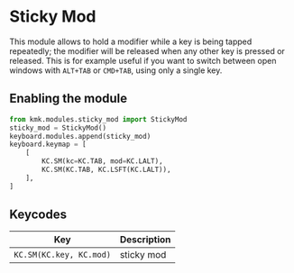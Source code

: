 # Sticky Mod
This module allows to hold a modifier while a key is being tapped repeatedly; the modifier will be released when any other key is pressed or released.
This is for example useful if you want to switch between open windows with `ALT+TAB` or `CMD+TAB`, using only a single key.

## Enabling the module
```python
from kmk.modules.sticky_mod import StickyMod
sticky_mod = StickyMod()
keyboard.modules.append(sticky_mod)
keyboard.keymap = [
    [
        KC.SM(kc=KC.TAB, mod=KC.LALT),
        KC.SM(KC.TAB, KC.LSFT(KC.LALT)),
    ],
]
```

## Keycodes

|Key                      |Description                                    |
|-------------------------|-----------------------------------------------|
|`KC.SM(KC.key, KC.mod)`  |sticky mod                                     |
